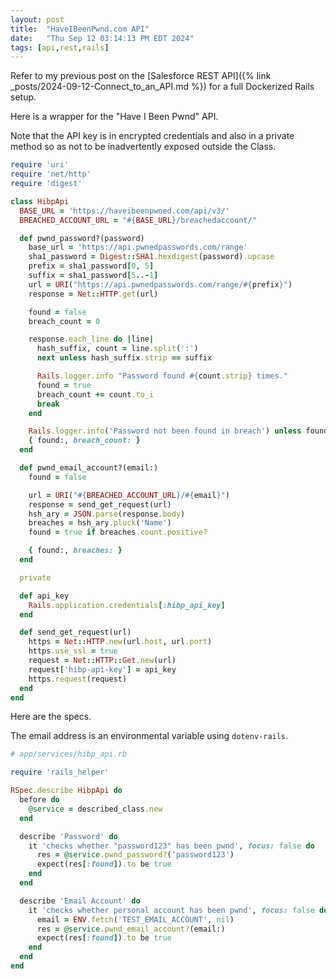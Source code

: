 ```yaml
---
layout: post
title:  "HaveIBeenPwnd.com API"
date:   "Thu Sep 12 03:14:13 PM EDT 2024"
tags: [api,rest,rails]
---
```


Refer to my previous post on the [Salesforce REST API]({% link _posts/2024-09-12-Connect_to_an_API.md %}) for a full Dockerized Rails setup.

Here is a wrapper for the "Have I Been Pwnd" API.

Note that the API key is in encrypted credentials and also in a private method so as not to be inadvertently exposed outside the Class.

```ruby
require 'uri'
require 'net/http'
require 'digest'

class HibpApi
  BASE_URL = 'https://haveibeenpwned.com/api/v3/'
  BREACHED_ACCOUNT_URL = "#{BASE_URL}/breachedaccount/"

  def pwnd_password?(password)
    base_url = 'https://api.pwnedpasswords.com/range'
    sha1_password = Digest::SHA1.hexdigest(password).upcase
    prefix = sha1_password[0, 5]
    suffix = sha1_password[5..-1]
    url = URI("https://api.pwnedpasswords.com/range/#{prefix}")
    response = Net::HTTP.get(url)

    found = false
    breach_count = 0

    response.each_line do |line|
      hash_suffix, count = line.split(':')
      next unless hash_suffix.strip == suffix

      Rails.logger.info "Password found #{count.strip} times."
      found = true
      breach_count += count.to_i
      break
    end

    Rails.logger.info('Password not been found in breach') unless found
    { found:, breach_count: }
  end

  def pwnd_email_account?(email:)
    found = false

    url = URI("#{BREACHED_ACCOUNT_URL}/#{email}")
    response = send_get_request(url)
    hsh_ary = JSON.parse(response.body)
    breaches = hsh_ary.pluck('Name')
    found = true if breaches.count.positive?

    { found:, breaches: }
  end

  private

  def api_key
    Rails.application.credentials[:hibp_api_key]
  end

  def send_get_request(url)
    https = Net::HTTP.new(url.host, url.port)
    https.use_ssl = true
    request = Net::HTTP::Get.new(url)
    request['hibp-api-key'] = api_key
    https.request(request)
  end
end
```

Here are the specs.

The email address is an environmental variable using `dotenv-rails`.

```ruby
# app/services/hibp_api.rb

require 'rails_helper'

RSpec.describe HibpApi do
  before do
    @service = described_class.new
  end

  describe 'Password' do
    it 'checks whether "password123" has been pwnd', focus: false do
      res = @service.pwnd_password?('password123')
      expect(res[:found]).to be true
    end
  end

  describe 'Email Account' do
    it 'checks whether personal account has been pwnd', focus: false do
      email = ENV.fetch('TEST_EMAIL_ACCOUNT', nil)
      res = @service.pwnd_email_account?(email:)
      expect(res[:found]).to be true
    end
  end
end
```
